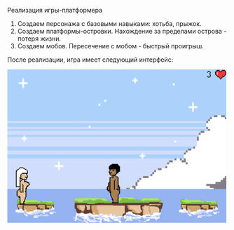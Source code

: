 Реализация игры-платформера

1. Создаем персонажа с базовыми навыками: хотьба, прыжок.
2. Создаем платформы-островки. Нахождение за пределами острова - потеря жизни.
3. Создаем мобов. Пересечение с мобом - быстрый проигрыш. 

После реализации, игра имеет следующий интерфейс:
<p>
  <img width="500" height="350" src="https://github.com/chuania/Platformer_game/blob/main/png/game.png">
</p>